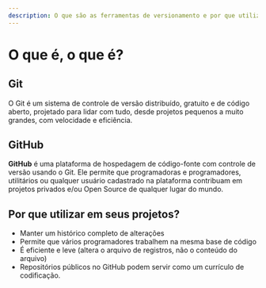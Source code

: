 ```yaml
---
description: O que são as ferramentas de versionamento e por que utilizar em seus projetos.
---
```


# O que é, o que é?

## Git

O Git é um sistema de controle de versão distribuído, gratuito e de código aberto, projetado para lidar com tudo, desde projetos pequenos a muito grandes, com velocidade e eficiência.

## GitHub


**GitHub** é uma plataforma de hospedagem de código-fonte com controle de versão usando o Git. Ele permite que programadoras e programadores, utilitários ou qualquer usuário cadastrado na plataforma contribuam em projetos privados e/ou Open Source de qualquer lugar do mundo.


## Por que utilizar em seus projetos?

* Manter um histórico completo de alterações 
* Permite que vários programadores trabalhem na mesma base de código 
* É eficiente e leve \(altera o arquivo de registros, não o conteúdo do arquivo\)
* Repositórios públicos no GitHub podem servir como um currículo de codificação.

